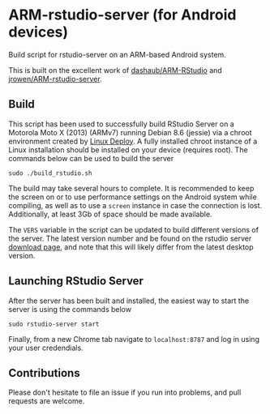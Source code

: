 # ARM-rstudio-server (for Android devices)
Build script for rstudio-server on an ARM-based Android system.

This is built on the excellent work of [dashaub/ARM-RStudio](https://github.com/dashaub/ARM-RStudio) and [jrowen/ARM-rstudio-server](https://github.com/jrowen/ARM-rstudio-server).

## Build
This script has been used to successfully build RStudio Server on a Motorola Moto X (2013) (ARMv7) running Debian 8.6 (jessie) via a chroot environment created by [Linux Deploy](https://github.com/meefik/linuxdeploy). A fully installed chroot instance of a Linux installation should be installed on your device (requires root). The commands below can be used to build the server

```
sudo ./build_rstudio.sh
```

The build may take several hours to complete. It is recommended to keep the screen on or to use performance settings on the Android system while compiling, as well as to use a `screen` instance in case the connection is lost. Additionally, at least 3Gb of space should be made available. 

The `VERS` variable in the script can be updated to build different versions of the server.  The latest version number and be found on the rstudio server [download page](https://www.rstudio.com/products/rstudio/download-server/), and note that this will likely differ from the latest desktop version.

## Launching RStudio Server
After the server has been built and installed, the easiest way to start the server is using the commands below

```
sudo rstudio-server start
```

Finally, from a new Chrome tab navigate to `localhost:8787` and log in using your user credendials.

## Contributions
Please don't hesitate to file an issue if you run into problems, and pull requests are welcome.
